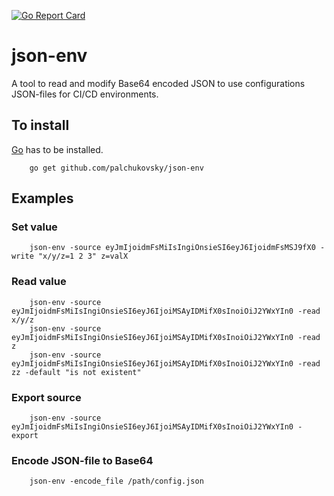 [![Go Report Card](https://goreportcard.com/badge/github.com/palchukovsky/json-env)](https://goreportcard.com/report/github.com/palchukovsky/json-env)
# json-env
A tool to read and modify Base64 encoded JSON to use configurations JSON-files for CI/CD environments.
## To install
[Go](https://golang.org/dl/) has to be installed.
```shell
    go get github.com/palchukovsky/json-env
```
## Examples
### Set value
```shell
    json-env -source eyJmIjoidmFsMiIsIngiOnsieSI6eyJ6IjoidmFsMSJ9fX0 -write "x/y/z=1 2 3" z=valX
```
### Read value
```shell
    json-env -source eyJmIjoidmFsMiIsIngiOnsieSI6eyJ6IjoiMSAyIDMifX0sInoiOiJ2YWxYIn0 -read x/y/z
    json-env -source eyJmIjoidmFsMiIsIngiOnsieSI6eyJ6IjoiMSAyIDMifX0sInoiOiJ2YWxYIn0 -read z
    json-env -source eyJmIjoidmFsMiIsIngiOnsieSI6eyJ6IjoiMSAyIDMifX0sInoiOiJ2YWxYIn0 -read zz -default "is not existent"
```
### Export source
```shell
    json-env -source eyJmIjoidmFsMiIsIngiOnsieSI6eyJ6IjoiMSAyIDMifX0sInoiOiJ2YWxYIn0 -export
```
### Encode JSON-file to Base64
```shell
    json-env -encode_file /path/config.json
```
